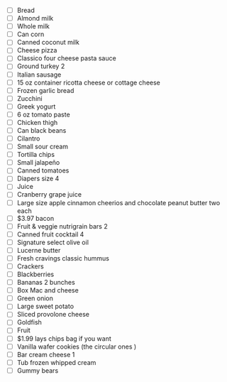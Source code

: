 - [ ] Bread
- [ ] Almond milk
- [ ] Whole milk
- [ ] Can corn
- [ ] Canned coconut milk
- [ ] Cheese pizza
- [ ] Classico four cheese pasta sauce
- [ ] Ground turkey 2
- [ ] Italian sausage
- [ ] 15 oz container ricotta cheese or cottage cheese
- [ ] Frozen garlic bread
- [ ] Zucchini 
- [ ] Greek yogurt
- [ ] 6 oz tomato paste
- [ ] Chicken thigh
- [ ] Can black beans
- [ ] Cilantro
- [ ] Small sour cream
- [ ] Tortilla chips
- [ ] Small jalapeño 
- [ ] Canned tomatoes
- [ ] Diapers size 4
- [ ] Juice
- [ ] Cranberry grape juice
- [ ] Large size apple cinnamon cheerios and chocolate peanut butter two each
- [ ] $3.97 bacon
- [ ] Fruit & veggie nutrigrain bars 2 
- [ ] Canned fruit cocktail 4
- [ ] Signature select olive oil
- [ ] Lucerne butter
- [ ] Fresh cravings classic hummus
- [ ] Crackers
- [ ] Blackberries
- [ ] Bananas 2 bunches
- [ ] Box Mac and cheese
- [ ] Green onion
- [ ] Large sweet potato
- [ ] Sliced provolone cheese 
- [ ] Goldfish
- [ ] Fruit
- [ ] $1.99 lays chips bag if you want
- [ ] Vanilla wafer cookies (the circular ones )
- [ ] Bar cream cheese 1
- [ ] Tub frozen whipped cream
- [ ] Gummy bears
